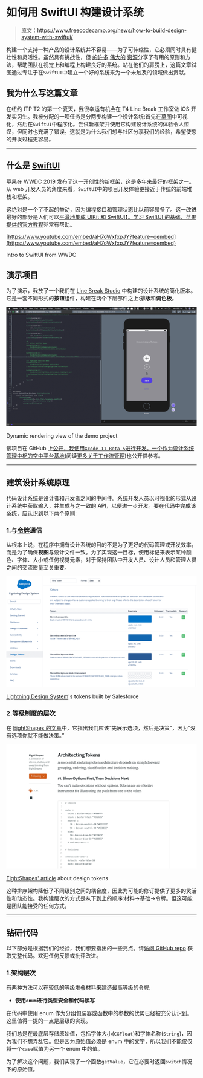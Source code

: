 # 如何用 SwiftUI 构建设计系统

> 原文：<https://www.freecodecamp.org/news/how-to-build-design-system-with-swiftui/>

构建一个支持一种产品的设计系统并不容易——为了可伸缩性，它必须同时具有健壮性和灵活性。虽然具有挑战性，但 [的](https://medium.com/eightshapes-llc/tokens-in-design-systems-25dd82d58421)[许多](https://www.designbetter.co/design-systems-handbook/building-design-system) [伟大的](https://lightningdesignsystem.com/design-tokens/) [资源](https://www.youtube.com/watch?v=wDBEc3dJJV8)分享了有用的原则和方法，帮助团队在视觉上和编程上构建良好的系统。站在他们的肩膀上，这篇文章试图通过专注于在`SwiftUI`中建立一个好的系统来为一个未触及的领域做出贡献。

## 我为什么写这篇文章

在纽约 ITP T2 的第一个夏天，我很幸运有机会在 T4 Line Break 工作室做 iOS 开发实习生。我被分配的一项任务是分两步构建一个设计系统:首先在[草图](https://www.sketch.com/)中可视化，然后在`SwiftUI`中程序化。尝试新框架并使用它构建设计系统的体验令人惊叹，但同时也充满了错误。这就是为什么我们想与社区分享我们的经验，希望使您的开发过程更容易。

* * *

## 什么是 [SwiftUI](https://developer.apple.com/documentation/swiftui)

苹果在 [WWDC 2019](https://developer.apple.com/videos/wwdc2019/?q=swiftui) 发布了这一开创性的新框架，这是多年来最好的框架之一。从 web 开发人员的角度来看，`SwiftUI`中的项目开发体验更接近于传统的前端堆栈和框架。

这绝对是一个了不起的举动，因为编程接口和管理状态比以前容易多了。这一改进最好的部分是人们可以[平滑地集成 UIKit 和 SwiftUI】。学习 SwiftUI 的基础，苹果提供的](https://developer.apple.com/tutorials/swiftui/interfacing-with-uikit)[官方教程](https://developer.apple.com/tutorials/swiftui/tutorials)非常有帮助。

[https://www.youtube.com/embed/aH7oWxfxpJY?feature=oembed](https://www.youtube.com/embed/aH7oWxfxpJY?feature=oembed)

Intro to SwiftUI from WWDC

## 演示项目

为了演示，我放了一个我们在 [Line Break Studio](https://www.linebreak.studio/) 中构建的设计系统的简化版本。它是一套不同形式的**按钮**组件，构建在两个下层部件之上:**排版**和**调色板**。

![preview-record](img/6274a5c4c84b2b563fbfdaf06e4468ec.png)

Dynamic rendering view of the demo project

该项目在 GitHub 上[公开，我使用`Xcode 11 Beta 5`进行开发。一个作为设计系统管理中枢的](https://github.com/vince19972/SwiftUI-Design-System-Demo)[空中平台基地](https://airtable.com/shrHQdv9vQGz7UMQj)(阅读[更多关于工作流管理](https://www.vinceshao.com/blog/a-better-web-development-workflow-confluence-airtable-jira-and-abstract))也公开供参考。

* * *

## 建筑设计系统原理

代码设计系统是设计者和开发者之间的中间件。系统开发人员以可视化的形式从设计系统中获取输入，并生成与之一致的 API，以便进一步开发。要在代码中完成该系统，应认识到以下两个原则:

### 1.与[令牌](https://medium.com/eightshapes-llc/tokens-in-design-systems-25dd82d58421)通信

从根本上说，在程序中拥有设计系统的目的不是为了更好的代码管理或开发效率，而是为了确保**视图**与设计文件一致。为了实现这一目标，使用标记来表示某种颜色、字体、大小或任何视觉元素，对于保持团队中开发人员、设计人员和管理人员之间的交流质量至关重要。

![lightning-token](img/47be07f5cd63f22b15ff4b83578a19dc.png)

[Lightning Design System](https://www.lightningdesignsystem.com/design-tokens/)'s tokens built by Salesforce

### 2.等级制度的层次

在 [EightShapes 的文章](https://medium.com/eightshapes-llc/tokens-in-design-systems-25dd82d58421)中，它指出我们应该“先展示选项，然后是决策”，因为“没有选项你就不能做决策。”

![eightshape-article](img/7ccc147ba4e736b362da224a36de7937.png)

[EightShapes' article](https://medium.com/eightshapes-llc/tokens-in-design-systems-25dd82d58421) about design tokens

这种排序架构降低了不同级别之间的耦合度，因此为可能的修订提供了更多的灵活性和动态性。我构建层次的方式是从下到上的顺序:材料→基础→令牌。但这可能是团队能接受的任何方式。

* * *

## 钻研代码

以下部分是根据我们的经验，我们想要指出的一些亮点。请[访问 GitHub repo](https://github.com/vince19972/SwiftUI-Design-System-Demo) 获取完整代码。欢迎任何反馈或批评改进。

### 1.架构层次

有两种方法可以在较低的等级堆叠材料来建造最高等级的令牌:

*   **使用`enum`进行类型安全和代码读写**

在代码中使用 enum 作为分组包装器或函数中的参数的优势已经被充分认识到。这里值得一提的一点是层级的实现。

我们总是在最底层存储原始值，包括字体大小(`CGFloat`)和字体名称(`String`)，因为我们不想弄乱它。但是因为原始值必须是 enum 中的文字，所以我们不能仅仅将一个`case`赋值为另一个 enum 中的值。

为了解决这个问题，我们实现了一个函数`getValue`，它在必要时返回`switch`情况下的原始值。